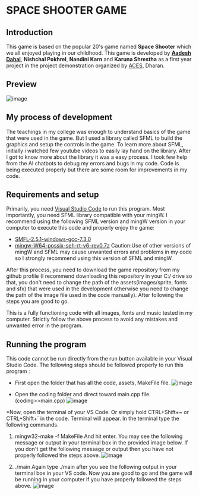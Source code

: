# SPACE SHOOTER GAME

## Introduction
This game is based on the popular 20's game named **Space Shooter** which we all enjoyed playing in our childhood. This game is developed by [**Aadesh Dahal**](https://www.facebook.com/profile.php?id=100086562643929), **Nishchal Pokhrel**, **Nandini Karn** and **Karuna Shrestha** as a first year project in the project demonstration organized by [ACES](https://www.facebook.com/acesdharan), Dharan. 


## Preview

![image](https://github.com/user-attachments/assets/cfe8ba14-5860-4d0e-889e-2436f05973d3)


## My process of development

The teachings in my college was enough to understand basics of the game that were used in the game. But I used a library called SFML to build the graphics and setup the controls in the game. To learn more about SFML, initially i watched few youtube videos to easily lay hand on the library. After I got to know more about the library it was a easy process. I took few help from the AI chatbots to debug my errors and bugs in my code. Code is being executed properly but there are some room for improvements in my code.


## Requirements and setup 

Primarily, you need [Visual Studio Code](https://code.visualstudio.com/Download) to run this program. Most importantly, you need SFML library compatible with your mingW. I recommend using the following SFML version and mingW version in your computer to execute this code and properly enjoy the game: 
* [SMFL-2.5.1-windows-gcc-7.3.0](https://sourceforge.net/projects/sfml.mirror/files/2.5.1/SFML-2.5.1-windows-gcc-7.3.0-mingw-64-bit.zip/download)
* [mingw-W64-possix-seh-rt-v6-rev0.7z](https://sourceforge.net/projects/mingw-w64/files/Toolchains%20targetting%20Win64/Personal%20Builds/mingw-builds/8.1.0/threads-posix/seh/x86_64-8.1.0-release-posix-seh-rt_v6-rev0.7z/download)
Caution:Use of other versions of mingW and SFML may cause unwanted errors and problems in my code so I strongly recommend using this version of SFML and mingW.

After this process, you need to download the game repository from my github profile (I recommend downloading this repository in your C:/ drive so that, you don't need to change the path of the assets(images/sprite, fonts and sfx) that were used in the development otherwise you need to change the path of the image file used in the code manually). After following the steps you are good to go.

This is a fully functioning code with all images, fonts and music tested in my computer. Strictly follow the above process to avoid any mistakes and unwanted error in the program.


## Running the program
This code cannot be run directly from the run button available in your Visual Studio Code. The following steps should be followed properly to run this program :
* First open the folder that has all the code, assets, MakeFile file.
![image](https://github.com/user-attachments/assets/ced94fa8-5a95-4767-91f7-478aad791d55)

* Open the coding folder and direct toward main.cpp file. (coding>>main.cpp)
![image](https://github.com/user-attachments/assets/a5d1cc49-226c-46fa-b887-9b759fac54fd)

*Now, open the terminal of your VS Code. Or simply hold CTRL+Shift+~ or CTRL+Shift+` in the code. Terminal will appear. In the terminal type the following commands.

1. mingw32-make -f MakeFile 
And hit enter. You may see the following message or output in your terminal box in the provided image below. If you don't get the following message or output then you have not properly followed the steps above.
![image](https://github.com/user-attachments/assets/5c9a2b9b-bcbf-47ae-a806-eabab0c8e773)

2. ./main
Again type ./main after you see the following output in your terminal box in your VS code. Now you are good to go and the game will be running in your computer if you have properly followed the steps above.
![image](https://github.com/user-attachments/assets/d3a8cbad-4cf8-4953-9ad3-403df7981afa)






